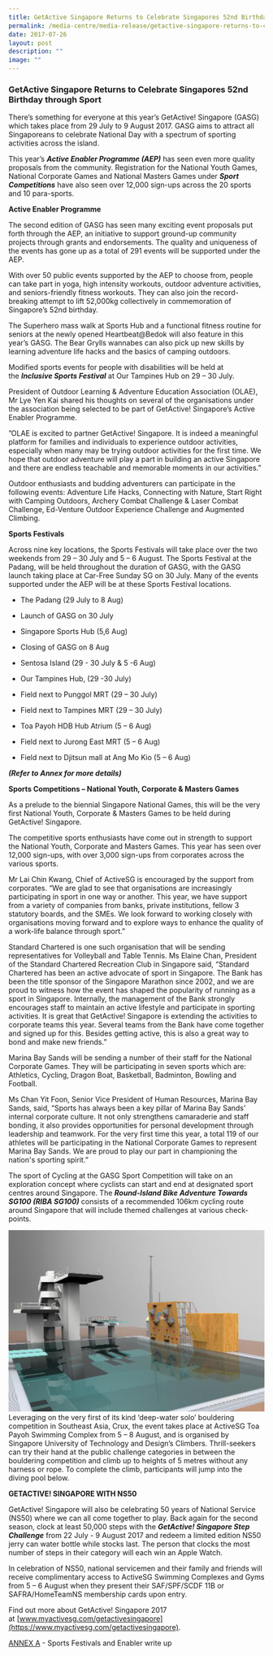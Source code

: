 ```yaml
---
title: GetActive Singapore Returns to Celebrate Singapores 52nd Birthday through Sport
permalink: /media-centre/media-release/getactive-singapore-returns-to-celebrate-singapores-52nd-birthday/
date: 2017-07-26
layout: post
description: ""
image: ""
---
```

### **GetActive Singapore Returns to Celebrate Singapores 52nd Birthday through Sport**
There’s something for everyone at this year’s GetActive! Singapore (GASG) which takes place from 29 July to 9 August 2017. GASG aims to attract all Singaporeans to celebrate National Day with a spectrum of sporting activities across the island.

This year’s **_Active Enabler Programme (AEP)_** has seen even more quality proposals from the community. Registration for the National Youth Games, National Corporate Games and National Masters Games under **_Sport Competitions_** have also seen over 12,000 sign-ups across the 20 sports and 10 para-sports.

**Active Enabler Programme**

The second edition of GASG has seen many exciting event proposals put forth through the AEP, an initiative to support ground-up community projects through grants and endorsements. The quality and uniqueness of the events has gone up as a total of 291 events will be supported under the AEP.

With over 50 public events supported by the AEP to choose from, people can take part in yoga, high intensity workouts, outdoor adventure activities, and seniors-friendly fitness workouts. They can also join the record-breaking attempt to lift 52,000kg collectively in commemoration of Singapore’s 52nd birthday.

The Superhero mass walk at Sports Hub and a functional fitness routine for seniors at the newly opened Heartbeat@Bedok will also feature in this year’s GASG. The Bear Grylls wannabes can also pick up new skills by learning adventure life hacks and the basics of camping outdoors.

Modified sports events for people with disabilities will be held at the **_Inclusive Sports Festival_** at Our Tampines Hub on 29 – 30 July.

President of Outdoor Learning & Adventure Education Association (OLAE), Mr Lye Yen Kai shared his thoughts on several of the organisations under the association being selected to be part of GetActive! Singapore’s Active Enabler Programme.

”OLAE is excited to partner GetActive! Singapore. It is indeed a meaningful platform for families and individuals to experience outdoor activities, especially when many may be trying outdoor activities for the first time. We hope that outdoor adventure will play a part in building an active Singapore and there are endless teachable and memorable moments in our activities.”

Outdoor enthusiasts and budding adventurers can participate in the following events: Adventure Life Hacks, Connecting with Nature, Start Right with Camping Outdoors, Archery Combat Challenge & Laser Combat Challenge, Ed-Venture Outdoor Experience Challenge and Augmented Climbing.

**Sports Festivals**

Across nine key locations, the Sports Festivals will take place over the two weekends from 29 – 30 July and 5 – 6 August. The Sports Festival at the Padang, will be held throughout the duration of GASG, with the GASG launch taking place at Car-Free Sunday SG on 30 July. Many of the events supported under the AEP will be at these Sports Festival locations.

*   The Padang (29 July to 8 Aug)

*   Launch of GASG on 30 July

*   Singapore Sports Hub (5,6 Aug)

*   Closing of GASG on 8 Aug

*   Sentosa Island (29 - 30 July & 5 -6 Aug)
*   Our Tampines Hub, (29 -30 July)
*   Field next to Punggol MRT (29 – 30 July)
*   Field next to Tampines MRT (29 – 30 July)
*   Toa Payoh HDB Hub Atrium (5 – 6 Aug)
*   Field next to Jurong East MRT (5 – 6 Aug)
*   Field next to Djitsun mall at Ang Mo Kio (5 – 6 Aug)

**_(Refer to Annex for more details)_**

**Sports Competitions – National Youth, Corporate & Masters Games**

As a prelude to the biennial Singapore National Games, this will be the very first National Youth, Corporate & Masters Games to be held during GetActive! Singapore.

The competitive sports enthusiasts have come out in strength to support the National Youth, Corporate and Masters Games. This year has seen over 12,000 sign-ups, with over 3,000 sign-ups from corporates across the various sports.

Mr Lai Chin Kwang, Chief of ActiveSG is encouraged by the support from corporates. “We are glad to see that organisations are increasingly participating in sport in one way or another. This year, we have support from a variety of companies from banks, private institutions, fellow 3 statutory boards, and the SMEs. We look forward to working closely with organisations moving forward and to explore ways to enhance the quality of a work-life balance through sport.”

Standard Chartered is one such organisation that will be sending representatives for Volleyball and Table Tennis. Ms Elaine Chan, President of the Standard Chartered Recreation Club in Singapore said, “Standard Chartered has been an active advocate of sport in Singapore. The Bank has been the title sponsor of the Singapore Marathon since 2002, and we are proud to witness how the event has shaped the popularity of running as a sport in Singapore. Internally, the management of the Bank strongly encourages staff to maintain an active lifestyle and participate in sporting activities. It is great that GetActive! Singapore is extending the activities to corporate teams this year. Several teams from the Bank have come together and signed up for this. Besides getting active, this is also a great way to bond and make new friends.”

Marina Bay Sands will be sending a number of their staff for the National Corporate Games. They will be participating in seven sports which are: Athletics, Cycling, Dragon Boat, Basketball, Badminton, Bowling and Football.

Ms Chan Yit Foon, Senior Vice President of Human Resources, Marina Bay Sands, said, “Sports has always been a key pillar of Marina Bay Sands' internal corporate culture. It not only strengthens camaraderie and staff bonding, it also provides opportunities for personal development through leadership and teamwork. For the very first time this year, a total 119 of our athletes will be participating in the National Corporate Games to represent Marina Bay Sands. We are proud to play our part in championing the nation's sporting spirit.”

The sport of Cycling at the GASG Sport Competition will take on an exploration concept where cyclists can start and end at designated sport centres around Singapore. The **_Round-Island Bike Adventure Towards SG100 (RIBA SG100)_** consists of a recommended 106km cycling route around Singapore that will include themed challenges at various check-points.

![](/images/Media%20Centre/Media%20Release/2017/July/climbing_wall.jpeg)
Leveraging on the very first of its kind ‘deep-water solo’ bouldering competition in Southeast Asia, Crux, the event takes place at ActiveSG Toa Payoh Swimming Complex from 5 – 8 August, and is organised by Singapore University of Technology and Design’s Climbers. Thrill-seekers can try their hand at the public challenge categories in between the bouldering competition and climb up to heights of 5 metres without any harness or rope. To complete the climb, participants will jump into the diving pool below.

**GETACTIVE! SINGAPORE WITH NS50**

GetActive! Singapore will also be celebrating 50 years of National Service (NS50) where we can all come together to play. Back again for the second season, clock at least 50,000 steps with the **_GetActive! Singapore Step Challenge_** from 22 July - 9 August 2017 and redeem a limited edition NS50 jerry can water bottle while stocks last. The person that clocks the most number of steps in their category will each win an Apple Watch.

In celebration of NS50, national servicemen and their family and friends will receive complimentary access to ActiveSG Swimming Complexes and Gyms from 5 – 6 August when they present their SAF/SPF/SCDF 11B or SAFRA/HomeTeamNS membership cards upon entry.

Find out more about GetActive! Singapore 2017 at [www.myactivesg.com/getactivesingapore](https://www.myactivesg.com/getactivesingapore).

[ANNEX A](/files/Media%20Centre/Media%20Release/2017/July/Sports%20Festivals%20and%20Enabler.pdf) - Sports Festivals and Enabler write up
